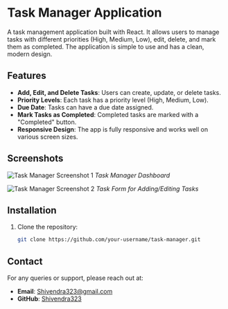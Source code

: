 # Task Manager Application

A task management application built with React. It allows users to manage tasks with different priorities (High, Medium, Low), edit, delete, and mark them as completed. The application is simple to use and has a clean, modern design.

## Features

- **Add, Edit, and Delete Tasks**: Users can create, update, or delete tasks.
- **Priority Levels**: Each task has a priority level (High, Medium, Low).
- **Due Date**: Tasks can have a due date assigned.
- **Mark Tasks as Completed**: Completed tasks are marked with a "Completed" button.
- **Responsive Design**: The app is fully responsive and works well on various screen sizes.

## Screenshots

![Task Manager Screenshot 1](https://res.cloudinary.com/dyifiiyxl/image/upload/v1731525605/Screenshot_from_2024-11-14_00-48-55_p0wxdy.png)
*Task Manager Dashboard*

![Task Manager Screenshot 2](https://res.cloudinary.com/dyifiiyxl/image/upload/v1731525749/Screenshot_from_2024-11-14_00-52-07_zeu8vd.png)
*Task Form for Adding/Editing Tasks*

## Installation

1. Clone the repository:
   ```bash
   git clone https://github.com/your-username/task-manager.git

## Contact

For any queries or support, please reach out at:
- **Email**: Shivendra323@gmail.com
- **GitHub**: [Shivendra323](https://github.com/Shivendra323)
